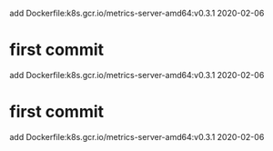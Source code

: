 add Dockerfile:k8s.gcr.io/metrics-server-amd64:v0.3.1 2020-02-06
# first commit
add Dockerfile:k8s.gcr.io/metrics-server-amd64:v0.3.1 2020-02-06
# first commit
add Dockerfile:k8s.gcr.io/metrics-server-amd64:v0.3.1 2020-02-06
